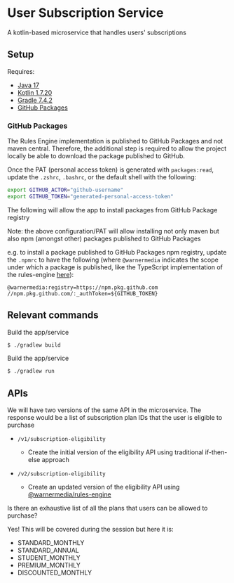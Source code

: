 # User Subscription Service

A kotlin-based microservice that handles users' subscriptions

## Setup

Requires:
- [Java 17](https://www.oracle.com/java/technologies/javase/jdk17-archive-downloads.html)
- [Kotlin 1.7.20](https://kotlinlang.org/docs/command-line.html)
- [Gradle 7.4.2](https://gradle.org/install/)
- [GitHub Packages](https://docs.github.com/en/packages/learn-github-packages/introduction-to-github-packages#authenticating-to-github-packages)

### GitHub Packages

The Rules Engine implementation is published to GitHub Packages and not maven central.
Therefore, the additional step is required to allow the project locally be able to 
download the package published to GitHub.

Once the PAT (personal access token) is generated with `packages:read`,
update the `.zshrc`, `.bashrc`, or the default shell with the following:

```bash
export GITHUB_ACTOR="github-username"
export GITHUB_TOKEN="generated-personal-access-token"
```

The following will allow the app to install packages from GitHub Package registry

Note: the above configuration/PAT will allow installing not only maven but also npm
(amongst other) packages published to GitHub Packages

e.g. to install a package published to GitHub Packages npm registry, update the
`.npmrc` to have the following (where `@warnermedia` indicates the scope under
which a package is published, like the TypeScript implementation of the rules-engine
[here](https://github.com/WarnerMedia/Rules-Engine/pkgs/npm/rules-engine)):

```
@warnermedia:registry=https://npm.pkg.github.com
//npm.pkg.github.com/:_authToken=${GITHUB_TOKEN}
```

## Relevant commands

Build the app/service

```bash
$ ./gradlew build
```

Build the app/service

```bash
$ ./gradlew run
```

## APIs

We will have two versions of the same API in the microservice.
The response would be a list of subscription plan IDs that the user
is eligible to purchase

- `/v1/subscription-eligibility`

    - Create the initial version of the eligibility API using traditional
    if-then-else approach

- `/v2/subscription-eligibility`

    - Create an updated version of the eligibility API using
[@warnermedia/rules-engine](https://github.com/WarnerMedia/Rules-Engine/packages/1679411)

Is there an exhaustive list of all the plans that users can be allowed to purchase?

Yes! This will be covered during the session but here it is:
- STANDARD_MONTHLY
- STANDARD_ANNUAL
- STUDENT_MONTHLY
- PREMIUM_MONTHLY
- DISCOUNTED_MONTHLY
